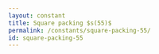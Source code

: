 ```yaml
---
layout: constant
title: Square packing $s(55)$
permalink: /constants/square-packing-55/
id: square-packing-55
---
```


